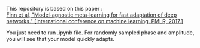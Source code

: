 This repository is based on this paper :</br>
[Finn et al, "Model-agnostic meta-learning for fast adaptation of deep networks." [International conference on machine learning. PMLR, 2017.]](https://arxiv.org/pdf/1703.03400.pdf)

You just need to run .ipynb file. 
For randomly sampled phase and amplitude, you will see that your model quickly adapts.
